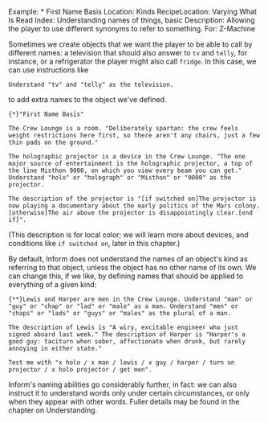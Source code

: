 Example: * First Name Basis
Location: Kinds
RecipeLocation: Varying What Is Read
Index: Understanding names of things, basic
Description: Allowing the player to use different synonyms to refer to something.
For: Z-Machine

  
Sometimes we create objects that we want the player to be able to call by different names: a television that should also answer to ``tv`` and ``telly``, for instance, or a refrigerator the player might also call ``fridge``. In this case, we can use instructions like

  

``` inform7
Understand "tv" and "telly" as the television.
```

  
to add extra names to the object we've defined.

  

``` inform7
{*}"First Name Basis"

The Crew Lounge is a room. "Deliberately spartan: the crew feels weight restrictions here first, so there aren't any chairs, just a few thin pads on the ground."

The holographic projector is a device in the Crew Lounge. "The one major source of entertainment is the holographic projector, a top of the line Misthon 9000, on which you view every beam you can get." Understand "holo" or "holograph" or "Misthon" or "9000" as the projector.

The description of the projector is "[if switched on]The projector is now playing a documentary about the early politics of the Mars colony.[otherwise]The air above the projector is disappointingly clear.[end if]".
```

  
(This description is for local color; we will learn more about devices, and conditions like `if switched on`, later in this chapter.)

  
By default, Inform does not understand the names of an object's kind as referring to that object, unless the object has no other name of its own. We can change this, if we like, by defining names that should be applied to everything of a given kind:

  

``` inform7
{**}Lewis and Harper are men in the Crew Lounge. Understand "man" or "guy" or "chap" or "lad" or "male" as a man. Understand "men" or "chaps" or "lads" or "guys" or "males" as the plural of a man.

The description of Lewis is "A wiry, excitable engineer who just signed aboard last week." The description of Harper is "Harper's a good guy: taciturn when sober, affectionate when drunk, but rarely annoying in either state."

Test me with "x holo / x man / lewis / x guy / harper / turn on projector / x holo projector / get men".
```

  
Inform's naming abilities go considerably further, in fact: we can also instruct it to understand words only under certain circumstances, or only when they appear with other words. Fuller details may be found in the chapter on Understanding.


